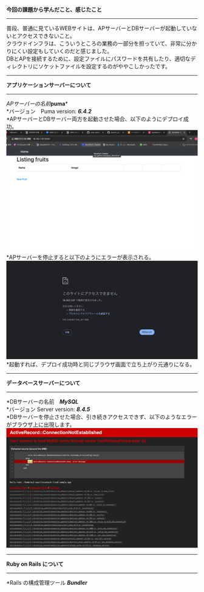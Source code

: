 
**今回の課題から学んだこと、感じたこと**
***
普段、普通に見ているWEBサイトは、APサーバーとDBサーバーが起動していないとアクセスできないこと。  
クラウドインフラは、こういうところの業務の一部分を担っていて、非常に分かりにくい設定もしていくのだと感じました。  
DBとAPを接続するために、設定ファイルにパスワードを共有したり、適切なディレクトリにソケットファイルを設定するのがややこしかったです。  
***
**アプリケーションサーバーについて**
***
*APサーバーの名前***puma***  
*バージョン　Puma version: ***6.4.2***  
*APサーバーとDBサーバー両方を起動させた場合、以下のようにデプロイ成功。  
![デプロイ成功画像](images/Listing-fruits.png)  
*APサーバーを停止すると以下のようにエラーが表示される。  
![APサーバ停止時画像](images/ErrorAP.png)  
*起動すれば、デプロイ成功時と同じブラウザ画面で立ち上がり元通りになる。  
***
**データベースサーバーについて**
***
*DBサーバーの名前　***MySQL***  
*バージョン Server version: ***8.4.5***  
*DBサーバーを停止させた場合、引き続きアクセスできず、以下のようなエラーがブラウザ上に出現します。  
![DBサーバ停止時画像](images/ErrorDB.png)  
***
**Ruby on Rails について**
***
*Rails の構成管理ツール ***Bundler***  

